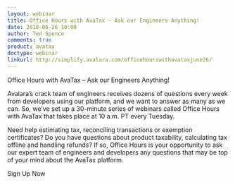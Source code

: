 ```yaml
---
layout: webinar
title: Office Hours with AvaTax – Ask our Engineers Anything!
date: 2018-06-26 10:00
author: Ted Spence
comments: true
product: avatax
doctype: webinar
linkurl: http://simplify.avalara.com/officehourswithavataxjune26/
---
```


Office Hours with AvaTax – Ask our Engineers Anything!

Avalara’s crack team of engineers receives dozens of questions every week from developers using our platform, and we want to answer as many as we can. So, we’ve set up a 30-minute series of webinars called Office Hours with AvaTax that takes place at 10 a.m. PT every Tuesday.

Need help estimating tax, reconciling transactions or exemption certificates? Do you have questions about product taxability, calculating tax offline and handling refunds?  If so, Office Hours is your opportunity to ask our expert team of engineers and developers any questions that may be top of your mind about the AvaTax platform.

Sign Up Now
